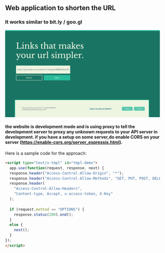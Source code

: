 ## Web application to shorten the URL
### It works similar to bit.ly / goo.gl

![Alt text](/client/src/utils/img/screenshot.png?raw=true "Screenshot")

#### the website is development mode and is using proxy to tell the development server to proxy any unknown requests to your API server in development. if you have a setup on some server,do enable CORS on your server (https://enable-cors.org/server_expressjs.html).

Here is a sample code for the approach:

```html
<script type="text/x-tmpl" id="tmpl-demo">
  app.use(function(request, response, next) {
  response.header("Access-Control-Allow-Origin", "*");
  response.header("Access-Control-Allow-Methods", "GET, PUT, POST, DELETE");
  response.header(
    "Access-Control-Allow-Headers",
    "Content-type, Accept, x-access-token, X-Key"
  );

  if (request.method == "OPTIONS") {
    response.status(200).end();
  } 
  else {
    next();
  }
});
</script>
```


